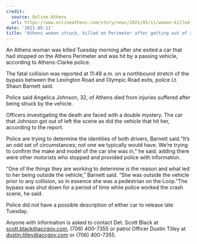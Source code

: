 ```yaml
---
credit:
  source: Online Athens
  url: https://www.onlineathens.com/story/news/2021/05/11/woman-killed-hit-and-run-athens-perimeter-after-leaving-car/5044641001/
date: '2021-05-11'
title: "Athens woman struck, killed on Perimeter after getting out of a stopped car"
---
```

An Athens woman was killed Tuesday morning after she exited a car that had stopped on the Athens Perimeter and was hit by a passing vehicle, according to Athens-Clarke police.

The fatal collision was reported at 11:49 a.m. on a northbound stretch of the bypass between the Lexington Road and Olympic Road exits, police Lt. Shaun Barnett said.

Police said Angelica Johnson, 32, of Athens died from injuries suffered after being struck by the vehicle.

Officers investigating the death are faced with a double mystery. The car that Johnson got out of left the scene as did the vehicle that hit her, according to the report.

Police are trying to determine the identities of both drivers, Barnett said.“It’s an odd set of circumstances; not one we typically would have. We’re trying to confirm the make and model of the car she was in,” he said, adding there were other motorists who stopped and provided police with information.

“One of the things they are working to determine is the reason and what led to her being outside the vehicle,” Barnett said. “She was outside the vehicle prior to any collision, so in essence she was a pedestrian on the Loop.”The bypass was shut down for a period of time while police worked the crash scene, he said.

Police did not have a possible description of either car to release late Tuesday.

Anyone with information is asked to contact Det. Scott Black at scott.black@accgov.com, (706) 400-7355 or patrol Officer Dustin Tilley at dustin.tilley@accgov.com or (706) 400-7355.
